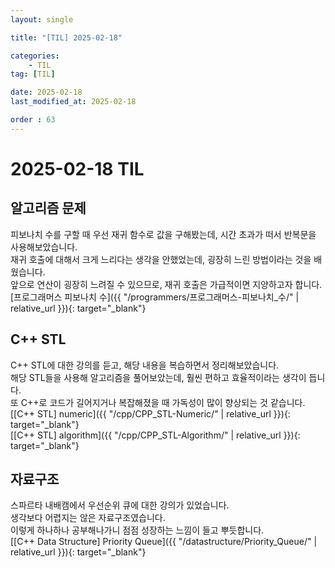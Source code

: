 ```yaml
---
layout: single

title: "[TIL] 2025-02-18"

categories:
    - TIL
tag: [TIL]

date: 2025-02-18
last_modified_at: 2025-02-18

order : 63
---
```


# 2025-02-18 TIL

## 알고리즘 문제

피보나치 수를 구할 때 우선 재귀 함수로 값을 구해봤는데, 시간 초과가 떠서 반복문을 사용해보았습니다.  
재귀 호출에 대해서 크게 느리다는 생각을 안했었는데, 굉장히 느린 방법이라는 것을 배웠습니다.  
앞으로 연산이 굉장히 느려질 수 있으므로, 재귀 호출은 가급적이면 지양하고자 합니다.  
[프로그래머스 피보나치 수]({{ "/programmers/프로그래머스-피보나치_수/" | relative_url }}){: target="_blank"}

## C++ STL

C++ STL에 대한 강의를 듣고, 해당 내용을 복습하면서 정리해보았습니다.  
해당 STL들을 사용해 알고리즘을 풀어보았는데, 훨씬 편하고 효율적이라는 생각이 듭니다.  
또 C++로 코드가 길어지거나 복잡해졌을 때 가독성이 많이 향상되는 것 같습니다.  
[[C++ STL] numeric]({{ "/cpp/CPP_STL-Numeric/" | relative_url }}){: target="_blank"}  
[[C++ STL] algorithm]({{ "/cpp/CPP_STL-Algorithm/" | relative_url }}){: target="_blank"}

## 자료구조

스파르타 내배캠에서 우선순위 큐에 대한 강의가 있었습니다.  
생각보다 어렵지는 않은 자료구조였습니다.  
이렇게 하나하나 공부해나가니 점점 성장하는 느낌이 들고 뿌듯합니다.  
[[C++ Data Structure] Priority Queue]({{ "/datastructure/Priority_Queue/" | relative_url }}){: target="_blank"}